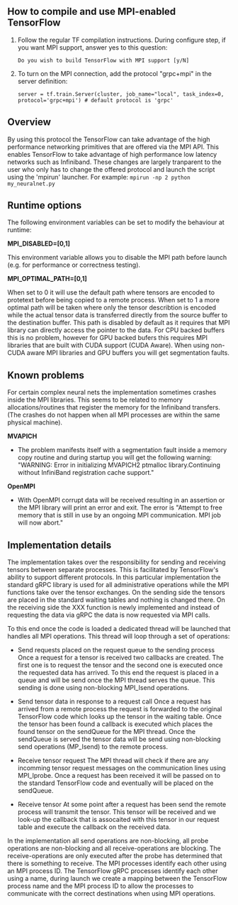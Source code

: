## How to compile and use MPI-enabled TensorFlow

1. Follow the regular TF compilation instructions. During configure step, if you want MPI support, answer yes to this question:

    ```Do you wish to build TensorFlow with MPI support [y/N]```

2. To turn on the MPI connection, add the protocol "grpc+mpi" in the server definition:

    ```server = tf.train.Server(cluster, job_name="local", task_index=0, protocol='grpc+mpi') # default protocol is 'grpc'```

## Overview

By using this protocol the TensorFlow can take advantage of the high performance networking primitives that are offered via the MPI API. This enables TensorFlow to take advantage of high performance low latency networks such as Infiniband. These changes are largely tranparent to the user who only has to change the offered protocol and launch the script using the 'mpirun'  launcher. For example:
    ```mpirun -np 2 python my_neuralnet.py ```





## Runtime options

The following environment variables can be set to modify the behaviour at runtime:

**MPI_DISABLED=[0,1]**

This environment variable allows you to disable the MPI path before launch (e.g. for performance or correctness testing). 

**MPI_OPTIMAL_PATH=[0,1]**

When set to 0 it will use the default path where tensors are encoded to protetext before being copied to a remote process. When set to 1 a more optimal path will be taken where only the tensor describtion is encoded while the actual tensor data is transferred directly from the source buffer to the destination buffer.
This path is disabled by default as it requires that MPI library can directly access the pointer to the data. For CPU backed buffers this is no problem, however for GPU backed bufers this requires MPI libraries that are built with CUDA support (CUDA Aware). When using non-CUDA aware MPI libraries and GPU buffers you will get segmentation faults.



## Known problems

For certain complex neural nets the implementation sometimes crashes inside the MPI libraries. This seems to be related to memory allocations/routines that register the memory for the Infiniband transfers. (The crashes do not happen when all MPI processes are within the same physical machine). 

**MVAPICH**
- The problem manifests itself with a segmentation fault inside a memory copy routine and during startup you will get the following warning: "WARNING: Error in initializing MVAPICH2 ptmalloc library.Continuing without InfiniBand registration cache support." 

**OpenMPI**
- With OpenMPI corrupt data will be received resulting in an assertion or the MPI library will print an error and exit. The error is "Attempt to free memory that is still in use by an ongoing MPI communication.  MPI job will now abort."

## Implementation details


The implementation takes over the responsibility for sending and receiving tensors between separate processes. This is facilitated by TensorFlow's ability to support different protocols. In this particular implementation the standard gRPC library is used for all administrative operations while the MPI functions take over the tensor exchanges. On the sending side the tensors are placed in the standard waiting tables and nothing is changed there. On the receiving side the XXX function is newly implemented and instead of requesting the data via gRPC the data is now requested via MPI calls.

To this end once the code is loaded a dedicated thread will be launched that handles all MPI operations. This thread will loop through a set of operations:

* Send requests placed on the request queue to the sending process
Once a request for a tensor is received two callbacks are created. The first one is to request the tensor and the second one is executed once the requested data has arrived. To this end the request is placed in a queue and will be send once the MPI thread serves the queue. This sending is done using non-blocking MPI_Isend operations.

* Send tensor data in response to a request call
Once a request has arrived from a remote process the request is forwarded to the original TensorFlow code which looks up the tensor in the waiting table. Once the tensor has been found a callback is executed which places the found tensor on the sendQueue for the MPI thread. Once the sendQueue is served the tensor data will be send using non-blocking send operations (MP_Isend) to the remote process.

* Receive tensor request
The MPI thread will check if there are any incomming tensor request messages on the communication lines using MPI_Iprobe. Once a request has been received it will be passed on to the standard TensorFlow code and eventually will be placed on the sendQueue.

* Receive tensor 
At some point after a request has been send the remote process will transmit the tensor. This tensor will be received and we look-up the callback that is assocaited with this tensor in our request table and execute the callback on the received data.


In the implementation all send operations are non-blocking, all probe operations are non-blocking and all receive-operations are blocking. The receive-operations are only executed after the probe has determined that there is something to receive. 
The MPI processes identify each other using an MPI process ID. The TensorFlow gRPC processes identify each other using a name, during launch we create a mapping between the TensorFlow process name and the MPI process ID to allow the processes to communicate with the correct destinations when using MPI operations.





























